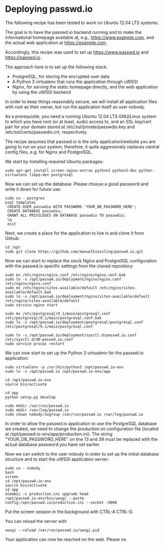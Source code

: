 # Deploying passwd.io

The following recipe has been tested to work on Ubuntu 12.04 LTS systems.

The goal is to have the passwd.io backend running and to make the informational
homepage available at, e.g., https://www.example.com, and the actual web
application at https://example.com.

Accordingly, this recipe was used to set up https://www.passwd.io and
https://passwd.io.

The approach here is to set up the following stack:

- PostgreSQL, for storing the encrypted user data
- A Python 3 virtualenv that runs the application through uWSGI
- Nginx, for serving the static homepage directly, and the web application
  by using the uWSGI backend

In order to keep things reasonably secure, we will install all application files
with root as their owner, but run the application itself as user nobody.

As a prerequisite, you need a running Ubuntu 12.04 LTS GNU/Linux system to which
you have root (or at least, sudo) access to, and an SSL key/cert pair for your
domain stored at /etc/ssl/private/passwdio.key and /etc/ssl/certs/passwdio.crt,
respectively.

The recipe assumes that passwd.io is the only application/website you are going
to run on your system, therefore, it quite aggressively replaces central config
files, e.g. for Nginx and PostgreSQL.

We start by installing required Ubuntu packages:

    sudo apt-get install screen nginx-extras python3 python3-dev python-virtualenv libpq-dev postgresql

Now we can set up the database. Please choose a good password and write it down
for future use:

    sudo su - postgres
    psql template1
     CREATE USER passwdio WITH PASSWORD 'YOUR_DB_PASSWORD_HERE';
     CREATE DATABASE passwdio;
     GRANT ALL PRIVILEGES ON DATABASE passwdio TO passwdio;
     \q
     exit

Next, we create a place for the application to live in and clone it from Github:

    cd /opt
    sudo git clone https://github.com/manuelkiessling/passwd.io.git

Now we can start to replace the stock Nginx and PostgreSQL configuration with
the passwd.io specific settings from the cloned repository:

    sudo mv /etc/nginx/nginx.conf /etc/nginx/nginx.conf.bak
    sudo ln -s /opt/passwd.io/deployment/nginx/nginx.conf /etc/nginx/nginx.conf
    sudo mv /etc/nginx/sites-available/default /etc/nginx/sites-available/default.bak
    sudo ln -s /opt/passwd.io/deployment/nginx/sites-available/default /etc/nginx/sites-available/default
    sudo service nginx start

    sudo mv /etc/postgresql/9.1/main/postgresql.conf /etc/postgresql/9.1/main/postgresql.conf.bak
    sudo ln -s /opt/passwd.io/deployment/postgresql/postgresql.conf /etc/postgresql/9.1/main/postgresql.conf

    sudo ln -s /opt/passwd.io/deployment/sysctl.d/passwd.io.conf /etc/sysctl.d/40-passwd.io.conf
    sudo service procps restart

We can now start to set up the Python 3 virtualenv for the passwd.io
application:

    sudo virtualenv -p /usr/bin/python3 /opt/passwd.io-env
    sudo ln -s /opt/passwd.io /opt/passwd.io-env/app

    cd /opt/passwd.io-env
    source bin/activate

    cd app
    python setup.py develop

    sudo mkdir /var/run/passwd.io
    sudo mkdir /var/log/passwd.io
    sudo chown nobody:nogroup /var/run/passwd.io /var/log/passwd.io

In order to allow the passwd.io application to use the PostgreSQL database we
created, we need to change the production.ini configuration file (located at
/opt/passwd.io-env/app/production.ini). The string "YOUR_DB_PASSWORD_HERE" on
line 13 and 39 must be replaced with the actual database password you have
set earlier.

Now we can switch to the user nobody in order to set up the initial database
structure and to start the uWSGI application server:

    sudo su - nobody
    bash
    screen
    cd /opt/passwd.io-env
    source bin/activate
    cd app
    alembic -c production.ini upgrade head
    /opt/passwd.io-env/bin/uwsgi --paste config:/opt/passwd.io/production.ini --socket :9000

Put the screen session in the background with CTRL-A CTRL-D.

You can reload the server with

    uwsgi --reload /var/run/passwd.io/uwsgi.pid

Your application can now be reached on the web. Please no
